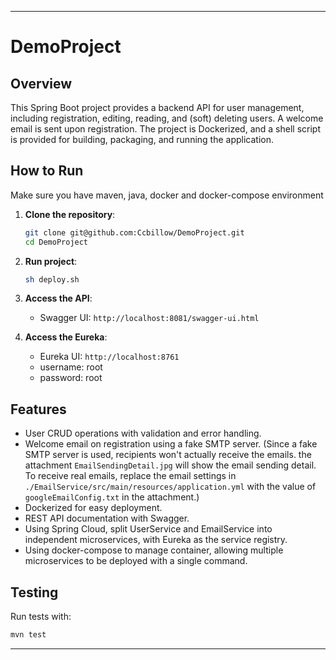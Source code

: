 
---

# DemoProject

## Overview

This Spring Boot project provides a backend API for user management, including registration, editing, reading, and (soft) deleting users. A welcome email is sent upon registration. The project is Dockerized, and a shell script is provided for building, packaging, and running the application.

## How to Run

Make sure you have maven, java, docker and docker-compose environment

1. **Clone the repository**:
   ```bash
   git clone git@github.com:Ccbillow/DemoProject.git
   cd DemoProject
   ```

2. **Run project**:
   ```bash
   sh deploy.sh
   ```
3. **Access the API**:
    - Swagger UI: `http://localhost:8081/swagger-ui.html`

4. **Access the Eureka**:
   - Eureka UI: `http://localhost:8761`
   - username: root
   - password: root

## Features

- User CRUD operations with validation and error handling.
- Welcome email on registration using a fake SMTP server. (Since a fake SMTP server is used, recipients won't actually receive the emails. the attachment `EmailSendingDetail.jpg` will show the email sending detail. To receive real emails, replace the email settings in `./EmailService/src/main/resources/application.yml` with the value of `googleEmailConfig.txt` in the attachment.)
- Dockerized for easy deployment.
- REST API documentation with Swagger.
- Using Spring Cloud, split UserService and EmailService into independent microservices, with Eureka as the service registry.
- Using docker-compose to manage container, allowing multiple microservices to be deployed with a single command.

## Testing

Run tests with:
```bash
mvn test
```

---